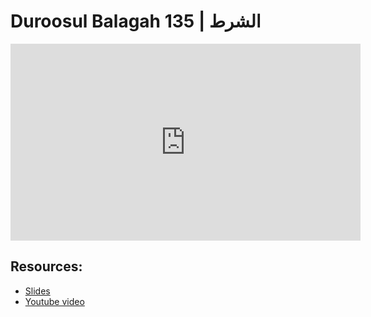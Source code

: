 # Duroosul Balagah 135 | الشرط
                
<iframe width="560" height="315" src="https://www.youtube-nocookie.com/embed/dXA3rFY0hZY?start=0" frameborder="0" allow="accelerometer; autoplay; encrypted-media; gyroscope; picture-in-picture" allowfullscreen="allowfullscreen">
</iframe><BR>

## Resources:
- [Slides](https://github.com/arshare/resources_balagha_pdfs)
- [Youtube video](https://www.youtube.com/watch?v=dXA3rFY0hZY&list=PLzn0qdi6JpdvvXVuJ7kIusNquSxeyKJvc)

